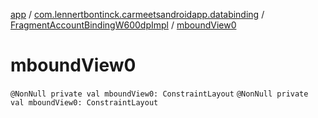 [app](../../index.md) / [com.lennertbontinck.carmeetsandroidapp.databinding](../index.md) / [FragmentAccountBindingW600dpImpl](index.md) / [mboundView0](./mbound-view0.md)

# mboundView0

`@NonNull private val mboundView0: ConstraintLayout`
`@NonNull private val mboundView0: ConstraintLayout`